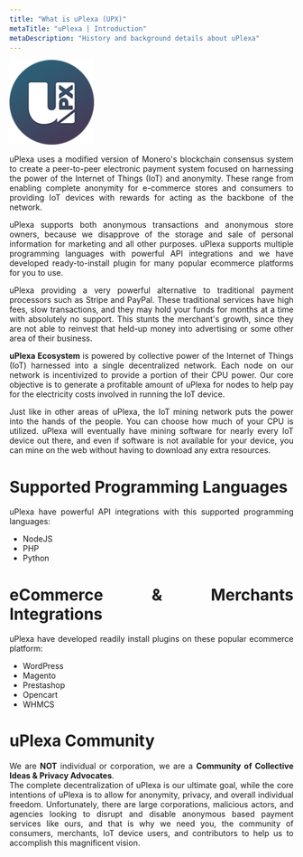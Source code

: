 ```yaml
---
title: "What is uPlexa (UPX)"
metaTitle: "uPlexa | Introduction"
metaDescription: "History and background details about uPlexa"
---
```

![uPlexa Logo](https://raw.githubusercontent.com/Foxi3/uplexa-assets/main/upxlogo.svg)
<div style="text-align: justify">
uPlexa uses a modified version of Monero's blockchain consensus system to create a peer-to-peer electronic payment system focused on harnessing the power of the Internet of Things (IoT) and anonymity. These range from enabling complete anonymity for e-commerce stores and consumers to providing IoT devices with rewards for acting as the backbone of the network.

uPlexa supports both anonymous transactions and anonymous store owners, because we disapprove of the storage and sale of personal information for marketing and all other purposes. uPlexa supports multiple programming languages with powerful API integrations and we have developed ready-to-install plugin for many popular ecommerce platforms for you to use.

uPlexa providing a very powerful alternative to traditional payment processors such as Stripe and PayPal. These traditional services have high fees, slow transactions, and they may hold your funds for months at a time with absolutely no support. This stunts the merchant's growth, since they are not able to reinvest that held-up money into advertising or some other area of their business.

**uPlexa Ecosystem** is powered by collective power of the Internet of Things (IoT) harnessed into a single decentralized network. Each node on our network is incentivized to provide a portion of their CPU power. Our core objective is to generate a profitable amount of uPlexa for nodes to help pay for the electricity costs involved in running the IoT device.

Just like in other areas of uPlexa, the IoT mining network puts the power into the hands of the people. You can choose how much of your CPU is utilized. uPlexa will eventually have mining software for nearly every IoT device out there, and even if software is not available for your device, you can mine on the web without having to download any extra resources.


# Supported Programming Languages

uPlexa have powerful API integrations with this supported programming languages:
- NodeJS
- PHP
- Python

# eCommerce & Merchants Integrations

uPlexa have developed readily install plugins on these popular ecommerce platform:
- WordPress
- Magento
- Prestashop
- Opencart
- WHMCS

# uPlexa Community

We are **NOT** individual or corporation, we are a **Community of Collective Ideas & Privacy Advocates**.  
The complete decentralization of uPlexa is our ultimate goal, while the core intentions of uPlexa is to allow for anonymity, privacy, and overall individual freedom. Unfortunately, there are large corporations, malicious actors, and agencies looking to disrupt and disable anonymous based payment services like ours, and that is why we need you, the community of consumers, merchants, IoT device users, and contributors to help us to accomplish this magnificent vision. 
</div>
